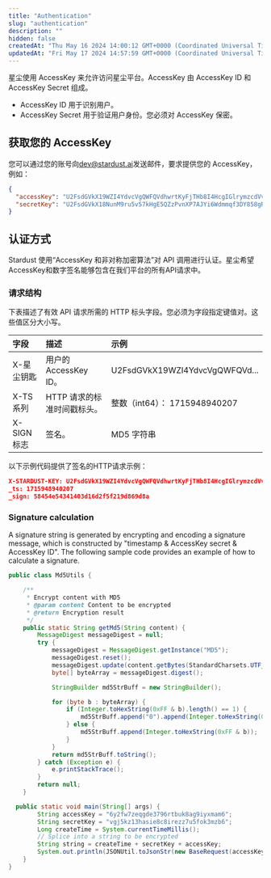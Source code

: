 ```yaml
---
title: "Authentication"
slug: "authentication"
description: ""
hidden: false
createdAt: "Thu May 16 2024 14:00:12 GMT+0000 (Coordinated Universal Time)"
updatedAt: "Fri May 17 2024 14:57:59 GMT+0000 (Coordinated Universal Time)"
---
```


星尘使用 AccessKey 来允许访问星尘平台。AccessKey 由 AccessKey ID 和 AccessKey Secret 组成。

- AccessKey ID 用于识别用户。
- AccessKey Secret 用于验证用户身份。您必须对 AccessKey 保密。

## 获取您的 AccessKey

您可以通过您的账号向[dev@stardust.ai](mailto:dev@stardust.ai)发送邮件，要求提供您的 AccessKey，例如：

``` json AK/SK
{
  "accessKey": "U2FsdGVkX19WZI4YdvcVgQWFQVdhwrtKyFjTHb8I4HcgIGlrymzcdVv7cnsCfpox",
  "secretKey": "U2FsdGVkX18NunM9ru5v57kHgE5QZzPvnXP7AJYi6Wdmmqf3DY858gRBFSjSC123"
}
```

## 认证方式

Stardust 使用“AccessKey 和非对称加密算法”对 API 调用进行认证。星尘希望AccessKey和数字签名能够包含在我们平台的所有API请求中。

### 请求结构

下表描述了有效 API 请求所需的 HTTP 标头字段。您必须为字段指定键值对。这些值区分大小写。

|字段 |描述 |示例 |
|:------------- |:------------------------------------------------- |:----------------------------- |
|X-星尘钥匙 |用户的AccessKey ID。 |U2FsdGVkX19WZI4YdvcVgQWFQVd... |
|X-TS 系列 |HTTP 请求的标准时间戳标头。|整数（int64）： 1715948940207 |
|X-SIGN标志 |签名。 |MD5 字符串 |

以下示例代码提供了签名的HTTP请求示例：

```json Header
X-STARDUST-KEY: U2FsdGVkX19WZI4YdvcVgQWFQVdhwrtKyFjTHb8I4HcgIGlrymzcdVv7cnsCfpoj
_ts: 1715948940207
_sign: 58454e54341403d16d2f5f219d869d8a
```

### Signature calculation

A signature string is generated by encrypting and encoding a signature message, which is constructed by "timestamp & AccessKey secret & AccessKey ID". The following sample code provides an example of how to calculate a signature.

```java
public class Md5Utils {

    /**
     * Encrypt content with MD5
     * @param content Content to be encrypted
     * @return Encryption result
     */
    public static String getMd5(String content) {
        MessageDigest messageDigest = null;
        try {
            messageDigest = MessageDigest.getInstance("MD5");
            messageDigest.reset();
            messageDigest.update(content.getBytes(StandardCharsets.UTF_8));
            byte[] byteArray = messageDigest.digest();

            StringBuilder md5StrBuff = new StringBuilder();

            for (byte b : byteArray) {
                if (Integer.toHexString(0xFF & b).length() == 1) {
                    md5StrBuff.append("0").append(Integer.toHexString(0xFF & b));
                } else {
                    md5StrBuff.append(Integer.toHexString(0xFF & b));
                }
            }
            return md5StrBuff.toString();
        } catch (Exception e) {
            e.printStackTrace();
        }
        return null;
    }

  public static void main(String[] args) {
        String accessKey = "6y2fw7zeqgde3796rtbuk8ag9iyxmam6";
        String secretKey = "vgj5kz13hasie8c8irezz7u5fok3mzb6";
        Long createTime = System.currentTimeMillis();
        // Splice into a string to be encrypted
        String string = createTime + secretKey + accessKey;
        System.out.println(JSONUtil.toJsonStr(new BaseRequest(accessKey, Md5Utils.getMd5(string), createTime)));
    }
}
```
